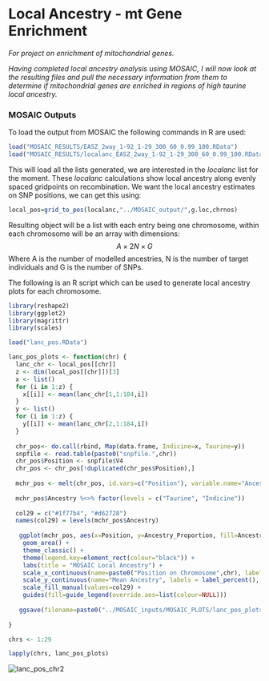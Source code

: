 # Local Ancestry - mt Gene Enrichment

*For project on enrichment of mitochondrial genes.*

*Having completed local ancestry analysis using MOSAIC, I will now look at the resulting files and pull the necessary information from them to determine if mitochondrial genes are enriched in regions of high taurine local ancestry.* 

### MOSAIC Outputs

To load the output from MOSAIC the following commands in R are used:

```R
load("MOSAIC_RESULTS/EASZ_2way_1-92_1-29_300_60_0.99_100.RData")
load("MOSAIC_RESULTS/localanc_EASZ_2way_1-92_1-29_300_60_0.99_100.RData")
```

This will load all the lists generated, we are interested in the *localanc* list for the moment.  These *localanc* calculations show local ancestry along evenly spaced gridpoints on recombination. We want the local ancestry estimates on SNP positions, we can get this using:

```R
local_pos=grid_to_pos(localanc,"../MOSAIC_output/",g.loc,chrnos)
```

Resulting object will be a list with each entry being one chromosome, within each chromosome will be an array with dimensions:
$$
A×2N×G
$$
Where A is the number of modelled ancestries, N is the number of target individuals and G is the number of SNPs. 

The following is an R script which can be used to generate local ancestry plots for each chromosome.

```R
library(reshape2)
library(ggplot2)
library(magrittr)
library(scales)

load("lanc_pos.RData")

lanc_pos_plots <- function(chr) {
  lanc_chr <- local_pos[[chr]]
  z <- dim(local_pos[[chr]])[3]
  x <- list()
  for (i in 1:z) {
    x[[i]] <- mean(lanc_chr[1,1:184,i]) 
  }
  y <- list()
  for (i in 1:z) {
    y[[i]] <- mean(lanc_chr[2,1:184,i])
  }
  
  chr_pos<- do.call(rbind, Map(data.frame, Indicine=x, Taurine=y))
  snpfile <- read.table(paste0("snpfile.",chr))
  chr_pos$Position <- snpfile$V4
  chr_pos <- chr_pos[!duplicated(chr_pos$Position),]
  
  mchr_pos <- melt(chr_pos, id.vars=c("Position"), variable.name="Ancestry", value.name="Ancestry_Proportion")
  
  mchr_pos$Ancestry %<>% factor(levels = c("Taurine", "Indicine"))
  
  col29 = c("#1f77b4", "#d62728")
  names(col29) = levels(mchr_pos$Ancestry)
  
   ggplot(mchr_pos, aes(x=Position, y=Ancestry_Proportion, fill=Ancestry)) + 
    geom_area() +
    theme_classic() +
    theme(legend.key=element_rect(colour="black")) +
    labs(title = "MOSAIC Local Ancestry") +
    scale_x_continuous(name=paste0("Position on Chromosome",chr), labels = label_number_si(unit = "b"), expand=c(0, 0)) +
    scale_y_continuous(name="Mean Ancestry", labels = label_percent(), expand=c(0, 0)) +
    scale_fill_manual(values=col29) +
    guides(fill=guide_legend(override.aes=list(colour=NULL)))
   
   ggsave(filename=paste0("../MOSAIC_inputs/MOSAIC_PLOTS/lanc_pos_plots/lanc_pos_chr",chr,".png"), plot=last_plot(), width = 6, height = 4, units = "in")
  
}

chrs <- 1:29

lapply(chrs, lanc_pos_plots)
```

![]()![lanc_pos_chr2](C:\Users\jawse\Desktop\lanc_pos_plots\lanc_pos_plots\lanc_pos_chr2.png)